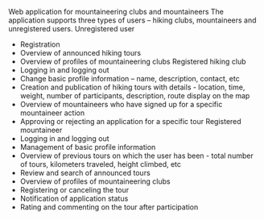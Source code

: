 Web application for mountaineering clubs and mountaineers
The application supports three types of users – hiking clubs, mountaineers and unregistered users.
Unregistered user
- Registration
- Overview of announced hiking tours
- Overview of profiles of mountaineering clubs
Registered hiking club
- Logging in and logging out
- Change basic profile information – name, description, contact, etc
- Creation and publication of hiking tours with details - location, time, weight, number of participants, description, route display on the map
- Overview of mountaineers who have signed up for a specific mountaineer action
- Approving or rejecting an application for a specific tour
Registered mountaineer
- Logging in and logging out
- Management of basic profile information
- Overview of previous tours on which the user has been - total number of tours, kilometers traveled, height climbed, etc
- Review and search of announced tours
- Overview of profiles of mountaineering clubs
- Registering or canceling the tour
- Notification of application status
- Rating and commenting on the tour after participation